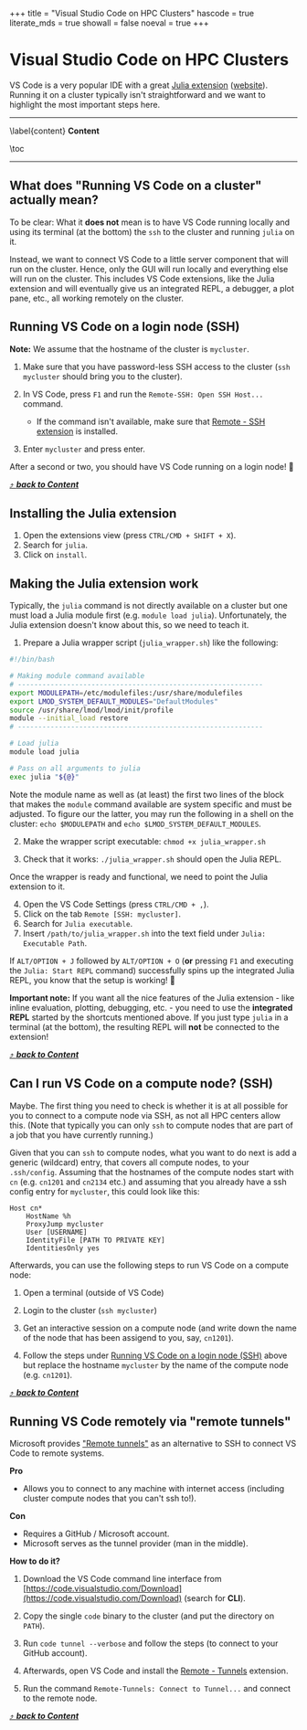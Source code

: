 +++
title = "Visual Studio Code on HPC Clusters"
hascode = true
literate_mds = true
showall = false
noeval = true
+++

# Visual Studio Code on HPC Clusters

VS Code is a very popular IDE with a great [Julia extension](https://marketplace.visualstudio.com/items?itemName=julialang.language-julia) ([website](https://www.julia-vscode.org/)). Running it on a cluster typically isn't straightforward and we want to highlight the most important steps here.

---

\label{content}
**Content**

\toc

---

## What does "Running VS Code on a cluster" actually mean?

To be clear: What it **does not** mean is to have VS Code running locally and using its terminal (at the bottom) the `ssh` to the cluster and running `julia` on it.

Instead, we want to connect VS Code to a little server component that will run on the cluster. Hence, only the GUI will run locally and everything else will run on the cluster. This includes VS Code extensions, like the Julia extension and will eventually give us an integrated REPL, a debugger, a plot pane, etc., all working remotely on the cluster.

## Running VS Code on a login node (SSH)

**Note:** We assume that the hostname of the cluster is `mycluster`.

1) Make sure that you have password-less SSH access to the cluster (`ssh mycluster` should bring you to the cluster).

2) In VS Code, press `F1` and run the `Remote-SSH: Open SSH Host...` command.
   - If the command isn't available, make sure that [Remote - SSH extension](https://marketplace.visualstudio.com/items?itemName=ms-vscode-remote.remote-ssh) is installed.
3) Enter `mycluster` and press enter.

After a second or two, you should have VS Code running on a login node! 🎉

[⤴ _**back to Content**_](#content)

## Installing the Julia extension

1) Open the extensions view (press `CTRL/CMD + SHIFT + X`).
2) Search for `julia`.
3) Click on `install`.

## Making the Julia extension work

Typically, the `julia` command is not directly available on a cluster but one must load a Julia module first (e.g. `module load julia`). Unfortunately, the Julia extension doesn't know about this, so we need to teach it.

1) Prepare a Julia wrapper script (`julia_wrapper.sh`) like the following:

```bash
#!/bin/bash

# Making module command available
# ------------------------------------------------------------
export MODULEPATH=/etc/modulefiles:/usr/share/modulefiles
export LMOD_SYSTEM_DEFAULT_MODULES="DefaultModules"
source /usr/share/lmod/lmod/init/profile
module --initial_load restore
# ------------------------------------------------------------

# Load julia
module load julia

# Pass on all arguments to julia
exec julia "${@}"
```

Note the module name as well as (at least) the first two lines of the block that makes the `module` command available are system specific and must be adjusted. To figure our the latter, you may run the following in a shell on the cluster: `echo $MODULEPATH` and `echo $LMOD_SYSTEM_DEFAULT_MODULES`.

2. Make the wrapper script executable: `chmod +x julia_wrapper.sh`

3. Check that it works: `./julia_wrapper.sh` should open the Julia REPL.

Once the wrapper is ready and functional, we need to point the Julia extension to it.

4. Open the VS Code Settings (press `CTRL/CMD + ,`).
5. Click on the tab `Remote [SSH: mycluster]`.
6. Search for `Julia executable`.
7. Insert `/path/to/julia_wrapper.sh` into the text field under `Julia: Executable Path`.

If `ALT/OPTION + J` followed by `ALT/OPTION + O` (**or** pressing `F1` and executing the `Julia: Start REPL` command) successfully spins up the integrated Julia REPL, you know that the setup is working! 🎉

**Important note:** If you want all the nice features of the Julia extension - like inline evaluation, plotting, debugging, etc. - you need to use the **integrated REPL** started by the shortcuts mentioned above. If you just type `julia` in a terminal (at the bottom), the resulting REPL will **not** be connected to the extension! 

[⤴ _**back to Content**_](#content)

## Can I run VS Code on a compute node? (SSH)

Maybe. The first thing you need to check is whether it is at all possible for you to connect to a compute node via SSH, as not all HPC centers allow this. (Note that typically you can only `ssh` to compute nodes that are part of a job that you have currently running.)

Given that you can `ssh` to compute nodes, what you want to do next is add a generic (wildcard) entry, that covers all compute nodes, to your `.ssh/config`. Assuming that the hostnames of the compute nodes start with `cn` (e.g. `cn1201` and `cn2134` etc.) and assuming that you already have a ssh config entry for `mycluster`, this could look like this:

```
Host cn*
    HostName %h
    ProxyJump mycluster
    User [USERNAME]
    IdentityFile [PATH TO PRIVATE KEY]
    IdentitiesOnly yes
```

Afterwards, you can use the following steps to run VS Code on a compute node:

1. Open a terminal (outside of VS Code)

2. Login to the cluster (`ssh mycluster`)

3. Get an interactive session on a compute node (and write down the name of the node that has been assigend to you, say, `cn1201`).

4. Follow the steps under [Running VS Code on a login node (SSH)](#running-vs-code-on-a-login-node-ssh) above but replace the hostname `mycluster` by the name of the compute node (e.g. `cn1201`).

[⤴ _**back to Content**_](#content)

## Running VS Code remotely via "remote tunnels"

Microsoft provides ["Remote tunnels"](https://code.visualstudio.com/docs/remote/tunnels) as an alternative to SSH to connect VS Code to remote systems.

**Pro**

* Allows you to connect to any machine with internet access (including cluster compute nodes that you can't ssh to!).

**Con**

* Requires a GitHub / Microsoft account.
* Microsoft serves as the tunnel provider (man in the middle).

**How to do it?**

1. Download the VS Code command line interface from [https://code.visualstudio.com/Download](https://code.visualstudio.com/Download) (search for **CLI**).

2. Copy the single `code` binary to the cluster (and put the directory on `PATH`).

3. Run `code tunnel --verbose` and follow the steps (to connect to your GitHub account).

4. Afterwards, open VS Code and install the [Remote - Tunnels](https://marketplace.visualstudio.com/items?itemName=ms-vscode.remote-server) extension.

5. Run the command `Remote-Tunnels: Connect to Tunnel...` and connect to the remote node.

[⤴ _**back to Content**_](#content)